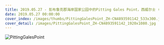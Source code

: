 ```yaml
---
title: 2019.05.27 - 彭布鲁克郡海岸国家公园中的Pitting Gales Point，西威尔士 (© Sebastian Wasek/Getty Images)
date: 2019.05.27 00:00:00
cover_index: /images/thumbs/PittingGalesPoint_ZH-CN4893591142_533x300.jpg
cover_detail: /images/PittingGalesPoint_ZH-CN4893591142_1920x1080.jpg
---
```


![PittingGalesPoint](/images/PittingGalesPoint_ZH-CN4893591142_1920x1080.jpg)
